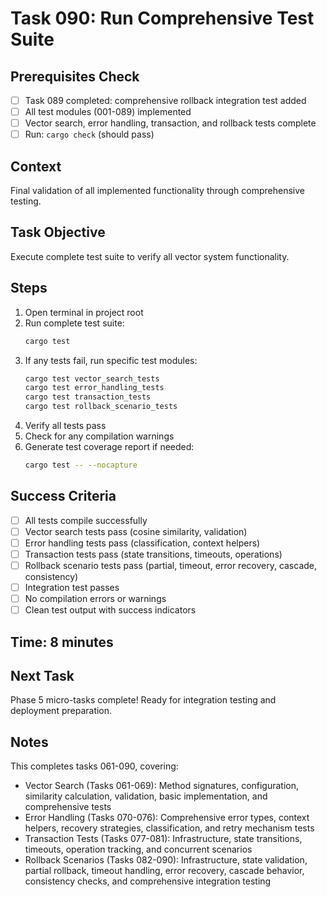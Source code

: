 # Task 090: Run Comprehensive Test Suite

## Prerequisites Check
- [ ] Task 089 completed: comprehensive rollback integration test added
- [ ] All test modules (001-089) implemented
- [ ] Vector search, error handling, transaction, and rollback tests complete
- [ ] Run: `cargo check` (should pass)

## Context
Final validation of all implemented functionality through comprehensive testing.

## Task Objective
Execute complete test suite to verify all vector system functionality.

## Steps
1. Open terminal in project root
2. Run complete test suite:
   ```bash
   cargo test
   ```
3. If any tests fail, run specific test modules:
   ```bash
   cargo test vector_search_tests
   cargo test error_handling_tests
   cargo test transaction_tests
   cargo test rollback_scenario_tests
   ```
4. Verify all tests pass
5. Check for any compilation warnings
6. Generate test coverage report if needed:
   ```bash
   cargo test -- --nocapture
   ```

## Success Criteria
- [ ] All tests compile successfully
- [ ] Vector search tests pass (cosine similarity, validation)
- [ ] Error handling tests pass (classification, context helpers)
- [ ] Transaction tests pass (state transitions, timeouts, operations)
- [ ] Rollback scenario tests pass (partial, timeout, error recovery, cascade, consistency)
- [ ] Integration test passes
- [ ] No compilation errors or warnings
- [ ] Clean test output with success indicators

## Time: 8 minutes

## Next Task
Phase 5 micro-tasks complete! Ready for integration testing and deployment preparation.

## Notes
This completes tasks 061-090, covering:
- Vector Search (Tasks 061-069): Method signatures, configuration, similarity calculation, validation, basic implementation, and comprehensive tests
- Error Handling (Tasks 070-076): Comprehensive error types, context helpers, recovery strategies, classification, and retry mechanism tests
- Transaction Tests (Tasks 077-081): Infrastructure, state transitions, timeouts, operation tracking, and concurrent scenarios
- Rollback Scenarios (Tasks 082-090): Infrastructure, state validation, partial rollback, timeout handling, error recovery, cascade behavior, consistency checks, and comprehensive integration testing